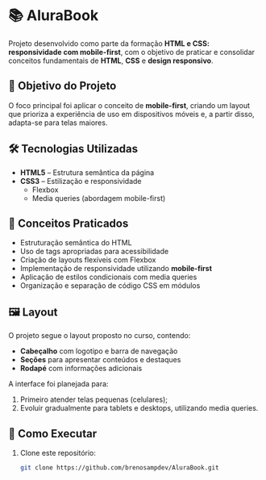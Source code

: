 # 📚 AluraBook

Projeto desenvolvido como parte da formação **HTML e CSS: responsividade com mobile-first**, com o objetivo de praticar e consolidar conceitos fundamentais de **HTML**, **CSS** e **design responsivo**.

## 🎯 Objetivo do Projeto

O foco principal foi aplicar o conceito de **mobile-first**, criando um layout que prioriza a experiência de uso em dispositivos móveis e, a partir disso, adapta-se para telas maiores.

## 🛠️ Tecnologias Utilizadas

- **HTML5** – Estrutura semântica da página
- **CSS3** – Estilização e responsividade
  - Flexbox
  - Media queries (abordagem mobile-first)

## 📱 Conceitos Praticados

- Estruturação semântica do HTML
- Uso de tags apropriadas para acessibilidade
- Criação de layouts flexíveis com Flexbox
- Implementação de responsividade utilizando **mobile-first**
- Aplicação de estilos condicionais com media queries
- Organização e separação de código CSS em módulos

## 🖼️ Layout

O projeto segue o layout proposto no curso, contendo:
- **Cabeçalho** com logotipo e barra de navegação
- **Seções** para apresentar conteúdos e destaques
- **Rodapé** com informações adicionais

A interface foi planejada para:
1. Primeiro atender telas pequenas (celulares);
2. Evoluir gradualmente para tablets e desktops, utilizando media queries.

## 🚀 Como Executar

1. Clone este repositório:
   ```bash
   git clone https://github.com/brenosampdev/AluraBook.git
